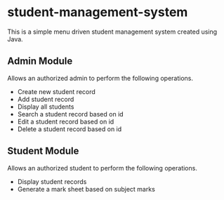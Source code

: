 # student-management-system

 This is a simple menu driven student management system created using Java.

## Admin Module

Allows an authorized admin to perform the following operations.

- Create new student record
- Add student record
- Display all students
- Search a student record based on id
- Edit a student record based on id
- Delete a student record based on id

## Student Module

 Allows an authorized student to perform the following operations.

- Display student records
- Generate a mark sheet based on subject marks
